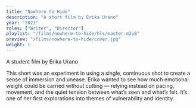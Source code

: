 ```yaml
---
title: "Nowhere to Hide"
description: "A short film by Erika Urano"
year: "2023"
roles: ["Writer", "Director"]
playlist: "/films/nowhere-to-hide/hls/master.m3u8"
preview: "/films/nowhere-to-hide/cover.jpg"
weight: 1
---
```

A student film by Erika Urano

This short was an experiment in using a single, continuous shot to create a sense of immersion and unease. Erika wanted to see how much emotional weight could be carried without cutting — relying instead on pacing, movement, and the quiet tension between what’s seen and what’s felt. It’s one of her first explorations into themes of vulnerability and identity.
